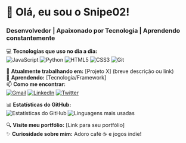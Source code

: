 # 👋 Olá, eu sou o Snipe02! 

### Desenvolvedor | Apaixonado por Tecnologia | Aprendendo constantemente

💻 **Tecnologias que uso no dia a dia:**  
![JavaScript](https://img.shields.io/badge/-JavaScript-F7DF1E?style=flat&logo=javascript&logoColor=black)
![Python](https://img.shields.io/badge/-Python-3776AB?style=flat&logo=python&logoColor=white)
![HTML5](https://img.shields.io/badge/-HTML5-E34F26?style=flat&logo=html5&logoColor=white)
![CSS3](https://img.shields.io/badge/-CSS3-1572B6?style=flat&logo=css3&logoColor=white)
![Git](https://img.shields.io/badge/-Git-F05032?style=flat&logo=git&logoColor=white)

🚀 **Atualmente trabalhando em:** [Projeto X] (breve descrição ou link)  
🌱 **Aprendendo:** [Tecnologia/Framework]  
📫 **Como me encontrar:**  
[![Gmail](https://img.shields.io/badge/-Gmail-D14836?style=flat&logo=gmail&logoColor=white)](mailto:seuemail@gmail.com)
[![LinkedIn](https://img.shields.io/badge/-LinkedIn-0077B5?style=flat&logo=linkedin&logoColor=white)](https://www.linkedin.com/in/seu-linkedin)
[![Twitter](https://img.shields.io/badge/-Twitter-1DA1F2?style=flat&logo=twitter&logoColor=white)](https://twitter.com/seu-twitter)

📊 **Estatísticas do GitHub:**  
![Estatísticas do GitHub](https://github-readme-stats.vercel.app/api?username=snipe02&show_icons=true&theme=dracula)
![Linguagens mais usadas](https://github-readme-stats.vercel.app/api/top-langs/?username=snipe02&layout=compact&theme=dracula)

🔍 **Visite meu portfólio:** [Link para seu portfólio]  
✨ **Curiosidade sobre mim:** Adoro café ☕ e jogos indie!  
